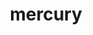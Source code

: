 ---
title: "mercury"
layout: cache
categories: [package, v0.22.0]
meta: {"versions": ["2.3.1"], "compilers": ["cce@=15.0.1", "gcc@=10.3.0", "gcc@=11.1.0", "gcc@=11.4.0", "gcc@=9.4.0", "oneapi@=2024.0.0"], "oss": ["rhel8", "sle_hpc15", "ubuntu20.04", "ubuntu22.04"], "platforms": ["linux"], "targets": ["neoverse_v1", "neoverse_v2", "ppc64le", "x86_64_v3", "x86_64_v4", "zen4"], "stacks": ["data-vis-sdk", "e4s", "e4s-cray-rhel", "e4s-cray-sles", "e4s-neoverse-v2", "e4s-neoverse_v1", "e4s-oneapi", "e4s-power", "root"], "num_specs": 15, "num_specs_by_stack": {"root": 15, "e4s-cray-rhel": 1, "e4s-cray-sles": 1, "e4s-power": 2, "data-vis-sdk": 2, "e4s-neoverse_v1": 2, "e4s-neoverse-v2": 2, "e4s": 3, "e4s-oneapi": 2}}
spec_details: [{"hash": "d6o5f2xjtvpg5c32743uv5tsey6omimy", "compiler": "cce@=15.0.1", "versions": ["2.3.1"], "os": "rhel8", "platform": "linux", "target": "zen4", "variants": ["~bmi", "+boostsys", "build_system=cmake", "build_type=Release", "+checksum", "~debug", "generator=make", "~hwloc", "~ipo", "+mpi", "+ofi", "~psm", "~psm2", "+shared", "+sm", "~ucx", "~udreg"], "stacks": ["root", "e4s-cray-rhel"], "size": "-", "tarball": "https://binaries.spack.io/releases/v0.22.0/build_cache/linux-rhel8-zen4/cce-15.0.1/mercury-2.3.1/linux-rhel8-zen4-cce-15.0.1-mercury-2.3.1-d6o5f2xjtvpg5c32743uv5tsey6omimy.spack"}, {"hash": "ri6flvf2xuxx4bt4ou44mq23luo4jum7", "compiler": "gcc@=10.3.0", "versions": ["2.3.1"], "os": "sle_hpc15", "platform": "linux", "target": "x86_64_v4", "variants": ["~bmi", "+boostsys", "build_system=cmake", "build_type=Release", "+checksum", "~debug", "generator=make", "~hwloc", "~ipo", "+mpi", "+ofi", "~psm", "~psm2", "+shared", "+sm", "~ucx", "~udreg"], "stacks": ["root", "e4s-cray-sles"], "size": "-", "tarball": "https://binaries.spack.io/releases/v0.22.0/build_cache/linux-sle_hpc15-x86_64_v4/gcc-10.3.0/mercury-2.3.1/linux-sle_hpc15-x86_64_v4-gcc-10.3.0-mercury-2.3.1-ri6flvf2xuxx4bt4ou44mq23luo4jum7.spack"}, {"hash": "ua5o7cxooz5rtwelrcz7gbxoj4qcpcwz", "compiler": "gcc@=9.4.0", "versions": ["2.3.1"], "os": "ubuntu20.04", "platform": "linux", "target": "ppc64le", "variants": ["~bmi", "+boostsys", "build_system=cmake", "build_type=Release", "+checksum", "~debug", "generator=make", "~hwloc", "~ipo", "+mpi", "+ofi", "~psm", "~psm2", "+shared", "+sm", "~ucx", "~udreg"], "stacks": ["root", "e4s-power"], "size": "-", "tarball": "https://binaries.spack.io/releases/v0.22.0/build_cache/linux-ubuntu20.04-ppc64le/gcc-9.4.0/mercury-2.3.1/linux-ubuntu20.04-ppc64le-gcc-9.4.0-mercury-2.3.1-ua5o7cxooz5rtwelrcz7gbxoj4qcpcwz.spack"}, {"hash": "guo6xjeyrgsal4p6roanryftyokr2vml", "compiler": "gcc@=9.4.0", "versions": ["2.3.1"], "os": "ubuntu20.04", "platform": "linux", "target": "ppc64le", "variants": ["~bmi", "~boostsys", "build_system=cmake", "build_type=Release", "+checksum", "~debug", "generator=make", "~hwloc", "~ipo", "+mpi", "+ofi", "~psm", "~psm2", "+shared", "+sm", "~ucx", "~udreg"], "stacks": ["root", "e4s-power"], "size": "-", "tarball": "https://binaries.spack.io/releases/v0.22.0/build_cache/linux-ubuntu20.04-ppc64le/gcc-9.4.0/mercury-2.3.1/linux-ubuntu20.04-ppc64le-gcc-9.4.0-mercury-2.3.1-guo6xjeyrgsal4p6roanryftyokr2vml.spack"}, {"hash": "jusgn5226gq7ur6mn4qswq57bg544pv2", "compiler": "gcc@=11.1.0", "versions": ["2.3.1"], "os": "ubuntu20.04", "platform": "linux", "target": "x86_64_v3", "variants": ["~bmi", "~boostsys", "build_system=cmake", "build_type=Release", "+checksum", "~debug", "generator=make", "~hwloc", "~ipo", "~mpi", "+ofi", "~psm", "~psm2", "+shared", "+sm", "~ucx", "~udreg"], "stacks": ["root", "data-vis-sdk"], "size": "-", "tarball": "https://binaries.spack.io/releases/v0.22.0/build_cache/linux-ubuntu20.04-x86_64_v3/gcc-11.1.0/mercury-2.3.1/linux-ubuntu20.04-x86_64_v3-gcc-11.1.0-mercury-2.3.1-jusgn5226gq7ur6mn4qswq57bg544pv2.spack"}, {"hash": "extma7mjeprkk3hzm6tj6skbm4t2qtnb", "compiler": "gcc@=11.1.0", "versions": ["2.3.1"], "os": "ubuntu20.04", "platform": "linux", "target": "x86_64_v3", "variants": ["~bmi", "~boostsys", "build_system=cmake", "build_type=Release", "+checksum", "~debug", "generator=make", "~hwloc", "~ipo", "~mpi", "+ofi", "~psm", "~psm2", "+shared", "+sm", "~ucx", "~udreg"], "stacks": ["root", "data-vis-sdk"], "size": "-", "tarball": "https://binaries.spack.io/releases/v0.22.0/build_cache/linux-ubuntu20.04-x86_64_v3/gcc-11.1.0/mercury-2.3.1/linux-ubuntu20.04-x86_64_v3-gcc-11.1.0-mercury-2.3.1-extma7mjeprkk3hzm6tj6skbm4t2qtnb.spack"}, {"hash": "hq6souths64gq7luz7tel4dtyh4ruvgg", "compiler": "gcc@=11.4.0", "versions": ["2.3.1"], "os": "ubuntu22.04", "platform": "linux", "target": "neoverse_v1", "variants": ["~bmi", "~boostsys", "build_system=cmake", "build_type=Release", "+checksum", "~debug", "generator=make", "~hwloc", "~ipo", "+mpi", "+ofi", "~psm", "~psm2", "+shared", "+sm", "~ucx", "~udreg"], "stacks": ["root", "e4s-neoverse_v1"], "size": "-", "tarball": "https://binaries.spack.io/releases/v0.22.0/build_cache/linux-ubuntu22.04-neoverse_v1/gcc-11.4.0/mercury-2.3.1/linux-ubuntu22.04-neoverse_v1-gcc-11.4.0-mercury-2.3.1-hq6souths64gq7luz7tel4dtyh4ruvgg.spack"}, {"hash": "gw7gzr2k3vyxoes263kucfa46mka2vlo", "compiler": "gcc@=11.4.0", "versions": ["2.3.1"], "os": "ubuntu22.04", "platform": "linux", "target": "neoverse_v1", "variants": ["~bmi", "+boostsys", "build_system=cmake", "build_type=Release", "+checksum", "~debug", "generator=make", "~hwloc", "~ipo", "+mpi", "+ofi", "~psm", "~psm2", "+shared", "+sm", "~ucx", "~udreg"], "stacks": ["root", "e4s-neoverse_v1"], "size": "-", "tarball": "https://binaries.spack.io/releases/v0.22.0/build_cache/linux-ubuntu22.04-neoverse_v1/gcc-11.4.0/mercury-2.3.1/linux-ubuntu22.04-neoverse_v1-gcc-11.4.0-mercury-2.3.1-gw7gzr2k3vyxoes263kucfa46mka2vlo.spack"}, {"hash": "fnyqv5b3s3654ldyqq7kqecc7lms7niv", "compiler": "gcc@=11.4.0", "versions": ["2.3.1"], "os": "ubuntu22.04", "platform": "linux", "target": "neoverse_v2", "variants": ["~bmi", "~boostsys", "build_system=cmake", "build_type=Release", "+checksum", "~debug", "generator=make", "~hwloc", "~ipo", "+mpi", "+ofi", "~psm", "~psm2", "+shared", "+sm", "~ucx", "~udreg"], "stacks": ["e4s-neoverse-v2", "root"], "size": "-", "tarball": "https://binaries.spack.io/releases/v0.22.0/build_cache/linux-ubuntu22.04-neoverse_v2/gcc-11.4.0/mercury-2.3.1/linux-ubuntu22.04-neoverse_v2-gcc-11.4.0-mercury-2.3.1-fnyqv5b3s3654ldyqq7kqecc7lms7niv.spack"}, {"hash": "ve4a7jdhqtlyvrtabipen7vrbtxgk6op", "compiler": "gcc@=11.4.0", "versions": ["2.3.1"], "os": "ubuntu22.04", "platform": "linux", "target": "neoverse_v2", "variants": ["~bmi", "+boostsys", "build_system=cmake", "build_type=Release", "+checksum", "~debug", "generator=make", "~hwloc", "~ipo", "+mpi", "+ofi", "~psm", "~psm2", "+shared", "+sm", "~ucx", "~udreg"], "stacks": ["e4s-neoverse-v2", "root"], "size": "-", "tarball": "https://binaries.spack.io/releases/v0.22.0/build_cache/linux-ubuntu22.04-neoverse_v2/gcc-11.4.0/mercury-2.3.1/linux-ubuntu22.04-neoverse_v2-gcc-11.4.0-mercury-2.3.1-ve4a7jdhqtlyvrtabipen7vrbtxgk6op.spack"}, {"hash": "6g4lri4rwrl64ekdstop2drirtzxbkwv", "compiler": "gcc@=11.4.0", "versions": ["2.3.1"], "os": "ubuntu22.04", "platform": "linux", "target": "x86_64_v3", "variants": ["~bmi", "~boostsys", "build_system=cmake", "build_type=Release", "+checksum", "~debug", "generator=make", "~hwloc", "~ipo", "+mpi", "+ofi", "~psm", "~psm2", "+shared", "+sm", "~ucx", "~udreg"], "stacks": ["root", "e4s"], "size": "-", "tarball": "https://binaries.spack.io/releases/v0.22.0/build_cache/linux-ubuntu22.04-x86_64_v3/gcc-11.4.0/mercury-2.3.1/linux-ubuntu22.04-x86_64_v3-gcc-11.4.0-mercury-2.3.1-6g4lri4rwrl64ekdstop2drirtzxbkwv.spack"}, {"hash": "3ja526ewjbsukuvklx3s3ahuijohmgvx", "compiler": "gcc@=11.4.0", "versions": ["2.3.1"], "os": "ubuntu22.04", "platform": "linux", "target": "x86_64_v3", "variants": ["~bmi", "+boostsys", "build_system=cmake", "build_type=Release", "+checksum", "~debug", "generator=make", "~hwloc", "~ipo", "+mpi", "+ofi", "~psm", "~psm2", "+shared", "+sm", "~ucx", "~udreg"], "stacks": ["root", "e4s"], "size": "-", "tarball": "https://binaries.spack.io/releases/v0.22.0/build_cache/linux-ubuntu22.04-x86_64_v3/gcc-11.4.0/mercury-2.3.1/linux-ubuntu22.04-x86_64_v3-gcc-11.4.0-mercury-2.3.1-3ja526ewjbsukuvklx3s3ahuijohmgvx.spack"}, {"hash": "5dj6a62lge6s2pz2mrpassqaubgm5zzq", "compiler": "gcc@=11.4.0", "versions": ["2.3.1"], "os": "ubuntu22.04", "platform": "linux", "target": "x86_64_v3", "variants": ["~bmi", "~boostsys", "build_system=cmake", "build_type=Release", "+checksum", "~debug", "generator=make", "~hwloc", "~ipo", "+mpi", "+ofi", "~psm", "~psm2", "+shared", "+sm", "~ucx", "~udreg"], "stacks": ["root", "e4s"], "size": "-", "tarball": "https://binaries.spack.io/releases/v0.22.0/build_cache/linux-ubuntu22.04-x86_64_v3/gcc-11.4.0/mercury-2.3.1/linux-ubuntu22.04-x86_64_v3-gcc-11.4.0-mercury-2.3.1-5dj6a62lge6s2pz2mrpassqaubgm5zzq.spack"}, {"hash": "oxzqo5nupybw4mhc7nwfs6z3fdujmvkx", "compiler": "oneapi@=2024.0.0", "versions": ["2.3.1"], "os": "ubuntu22.04", "platform": "linux", "target": "x86_64_v3", "variants": ["~bmi", "~boostsys", "build_system=cmake", "build_type=Release", "+checksum", "~debug", "generator=make", "~hwloc", "~ipo", "+mpi", "+ofi", "~psm", "~psm2", "+shared", "+sm", "~ucx", "~udreg"], "stacks": ["e4s-oneapi", "root"], "size": "-", "tarball": "https://binaries.spack.io/releases/v0.22.0/build_cache/linux-ubuntu22.04-x86_64_v3/oneapi-2024.0.0/mercury-2.3.1/linux-ubuntu22.04-x86_64_v3-oneapi-2024.0.0-mercury-2.3.1-oxzqo5nupybw4mhc7nwfs6z3fdujmvkx.spack"}, {"hash": "wdlhtgcdqrs2xv3oejjlb5j757by4t5m", "compiler": "oneapi@=2024.0.0", "versions": ["2.3.1"], "os": "ubuntu22.04", "platform": "linux", "target": "x86_64_v3", "variants": ["~bmi", "+boostsys", "build_system=cmake", "build_type=Release", "+checksum", "~debug", "generator=make", "~hwloc", "~ipo", "+mpi", "+ofi", "~psm", "~psm2", "+shared", "+sm", "~ucx", "~udreg"], "stacks": ["e4s-oneapi", "root"], "size": "-", "tarball": "https://binaries.spack.io/releases/v0.22.0/build_cache/linux-ubuntu22.04-x86_64_v3/oneapi-2024.0.0/mercury-2.3.1/linux-ubuntu22.04-x86_64_v3-oneapi-2024.0.0-mercury-2.3.1-wdlhtgcdqrs2xv3oejjlb5j757by4t5m.spack"}]
---